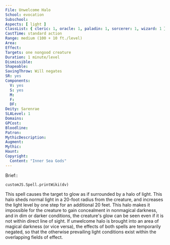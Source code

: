 ```yaml
---
File: Unwelcome Halo
School: evocation
Subschool: 
Aspects: [ light ]
ClassList: { cleric: 1, oracle: 1, paladin: 1, sorcerer: 1, wizard: 1 }
CastTime: standard action
Range: medium (100 + 10 ft./level)
Area: 
Effect: 
Targets: one nongood creature
Duration: 1 minute/level
Dismissible: 
Shapeable: 
SavingThrow: Will negates
SR: yes
Components:
  V: yes
  S: yes
  M: 
  F: 
  DF: 
Deity: Sarenrae
SLALevel: 1
Domains: 
GPCost: 
Bloodline: 
Patron: 
MythicDescription: 
Augment: 
Mythic: 
Haunt: 
Copyright:
  Content: "Inner Sea Gods"
---
```

Brief:: 

```dataviewjs
customJS.Spell.printWiki(dv)
```

This spell causes the target to glow as if surrounded by a halo of light. This halo sheds normal light in a 20-foot radius from the creature, and increases the light level by one step for an additional 20 feet. This halo makes it impossible for the creature to gain concealment in nonmagical darkness, and in dim or darker conditions, the creature's glow can be seen even if it is not within direct line of sight.  If unwelcome halo is brought into an area of magical darkness (or vice versa), the effects of both spells are temporarily negated, so that the otherwise prevailing light conditions exist within the overlapping fields of effect.
